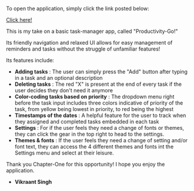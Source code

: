 To open the application, simply click the link posted below: 

[Click here!](productivity-go.netlify.app)

This is my take on a basic task-manager app, called "Productivity-Go!"

Its friendly navigation and relaxed UI allows for easy management of reminders and tasks without the struggle of unfamiliar features!

Its features include: 

- **Adding tasks** : The user can simply press the "Add" button after typing in a task and an optional description
- **Deleting tasks** : The red "X" is present at the end of every task if the user decides they don't need it anymore
- **Color-coding tasks based on priority** : The dropdown menu right before the task input includes three colors indicative of priority of the task, from yellow being lowest in priority, to red being the highest
- **Timestamps of the dates** : A helpful feature for the user to track when they assigned and completed tasks embedded in each task
- **Settings** : For if the user feels they need a change of fonts or themes, they can click the gear in the top right to head to the settings.
- **Themes & fonts** : If the user feels they need a change of setting and/or font text, they can access the 4 different themes and fonts int the Settings menu and select at their leisure.

Thank you Chapter-One for this opportunity! I hope you enjoy the application.

- **Vikraant Singh**
